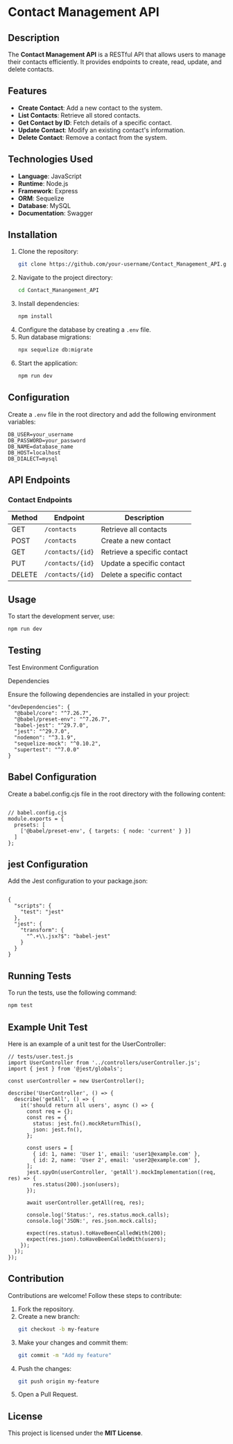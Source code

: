 # Contact Management API

## Description

The **Contact Management API** is a RESTful API that allows users to manage their contacts efficiently. It provides endpoints to create, read, update, and delete contacts.

## Features

- **Create Contact**: Add a new contact to the system.
- **List Contacts**: Retrieve all stored contacts.
- **Get Contact by ID**: Fetch details of a specific contact.
- **Update Contact**: Modify an existing contact's information.
- **Delete Contact**: Remove a contact from the system.

## Technologies Used

- **Language**: JavaScript
- **Runtime**: Node.js
- **Framework**: Express
- **ORM**: Sequelize
- **Database**: MySQL
- **Documentation**: Swagger

## Installation

1. Clone the repository:
   ```bash
   git clone https://github.com/your-username/Contact_Management_API.git
   ```
2. Navigate to the project directory:
   ```bash
   cd Contact_Manangement_API
   ```
3. Install dependencies:
   ```bash
   npm install
   ```
4. Configure the database by creating a `.env` file.
5. Run database migrations:
   ```bash
   npx sequelize db:migrate
   ```
6. Start the application:
   ```bash
   npm run dev
   ```

## Configuration

Create a `.env` file in the root directory and add the following environment variables:

```env
DB_USER=your_username
DB_PASSWORD=your_password
DB_NAME=database_name
DB_HOST=localhost
DB_DIALECT=mysql
```

## API Endpoints

### Contact Endpoints

| Method | Endpoint            | Description                     |
|--------|---------------------|---------------------------------|
| GET    | `/contacts`         | Retrieve all contacts          |
| POST   | `/contacts`         | Create a new contact           |
| GET    | `/contacts/{id}`    | Retrieve a specific contact    |
| PUT    | `/contacts/{id}`    | Update a specific contact      |
| DELETE | `/contacts/{id}`    | Delete a specific contact      |

## Usage

To start the development server, use:

```bash
npm run dev
```

## Testing

Test Environment Configuration

Dependencies

Ensure the following dependencies are installed in your project:

````
"devDependencies": {
  "@babel/core": "^7.26.7",
  "@babel/preset-env": "^7.26.7",
  "babel-jest": "^29.7.0",
  "jest": "^29.7.0",
  "nodemon": "^3.1.9",
  "sequelize-mock": "^0.10.2",
  "supertest": "^7.0.0"
}

````
 
## Babel Configuration

Create a babel.config.cjs file in the root directory with the following content:

````

// babel.config.cjs
module.exports = {
  presets: [
    ['@babel/preset-env', { targets: { node: 'current' } }]
  ]
};

````
## jest Configuration

Add the Jest configuration to your package.json:

````

{
  "scripts": {
    "test": "jest"
  },
  "jest": {
    "transform": {
      "^.+\\.jsx?$": "babel-jest"
    }
  }
}

````
## Running Tests

To run the tests, use the following command:

```bash
npm test
```

## Example Unit Test

Here is an example of a unit test for the UserController:

````
// tests/user.test.js
import UserController from '../controllers/userController.js';
import { jest } from '@jest/globals';

const userController = new UserController();

describe('UserController', () => {
  describe('getAll', () => {
    it('should return all users', async () => {
      const req = {};
      const res = {
        status: jest.fn().mockReturnThis(),
        json: jest.fn(),
      };

      const users = [
        { id: 1, name: 'User 1', email: 'user1@example.com' },
        { id: 2, name: 'User 2', email: 'user2@example.com' },
      ];
      jest.spyOn(userController, 'getAll').mockImplementation((req, res) => {
        res.status(200).json(users);
      });

      await userController.getAll(req, res);

      console.log('Status:', res.status.mock.calls);
      console.log('JSON:', res.json.mock.calls);

      expect(res.status).toHaveBeenCalledWith(200);
      expect(res.json).toHaveBeenCalledWith(users);
    });
  });
});

````

## Contribution

Contributions are welcome! Follow these steps to contribute:

1. Fork the repository.
2. Create a new branch:
   ```bash
   git checkout -b my-feature
   ```
3. Make your changes and commit them:
   ```bash
   git commit -m "Add my feature"
   ```
4. Push the changes:
   ```bash
   git push origin my-feature
   ```
5. Open a Pull Request.

## License

This project is licensed under the **MIT License**.


